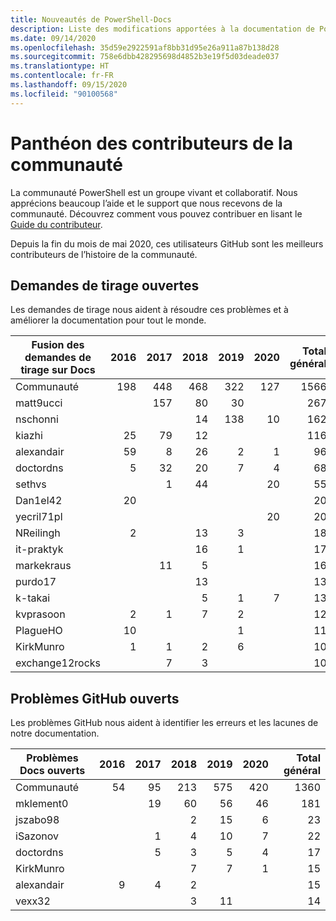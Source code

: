```yaml
---
title: Nouveautés de PowerShell-Docs
description: Liste des modifications apportées à la documentation de PowerShell.
ms.date: 09/14/2020
ms.openlocfilehash: 35d59e2922591af8bb31d95e26a911a87b138d28
ms.sourcegitcommit: 758e6dbb428295698d4852b3e19f5d03deade037
ms.translationtype: HT
ms.contentlocale: fr-FR
ms.lasthandoff: 09/15/2020
ms.locfileid: "90100568"
---
```

# <a name="community-contributor-hall-of-fame"></a>Panthéon des contributeurs de la communauté

La communauté PowerShell est un groupe vivant et collaboratif. Nous apprécions beaucoup l’aide et le support que nous recevons de la communauté. Découvrez comment vous pouvez contribuer en lisant le [Guide du contributeur][contrib].

Depuis la fin du mois de mai 2020, ces utilisateurs GitHub sont les meilleurs contributeurs de l’histoire de la communauté.

## <a name="pull-requests-opened"></a>Demandes de tirage ouvertes

Les demandes de tirage nous aident à résoudre ces problèmes et à améliorer la documentation pour tout le monde.

| Fusion des demandes de tirage sur Docs | 2016 | 2017 | 2018 | 2019 | 2020 | Total général |
| --------------- | ---: | ---: | ---: | ---: | ---: | ----------: |
| Communauté       |  198 |  448 |  468 |  322 |  127 |        1566 |
| matt9ucci       |      |  157 |   80 |   30 |      |         267 |
| nschonni        |      |      |   14 |  138 |   10 |         162 |
| kiazhi          |   25 |   79 |   12 |      |      |         116 |
| alexandair      |   59 |    8 |   26 |    2 |    1 |          96 |
| doctordns       |    5 |   32 |   20 |    7 |    4 |          68 |
| sethvs          |      |    1 |   44 |      |   20 |          55 |
| Dan1el42        |   20 |      |      |      |      |          20 |
| yecril71pl      |      |      |      |      |   20 |          20 |
| NReilingh       |    2 |      |   13 |    3 |      |          18 |
| it-praktyk      |      |      |   16 |    1 |      |          17 |
| markekraus      |      |   11 |    5 |      |      |          16 |
| purdo17         |      |      |   13 |      |      |          13 |
| k-takai         |      |      |    5 |    1 |    7 |          13 |
| kvprasoon       |    2 |    1 |    7 |    2 |      |          12 |
| PlagueHO        |   10 |      |      |    1 |      |          11 |
| KirkMunro       |    1 |    1 |    2 |    6 |      |          10 |
| exchange12rocks |      |    7 |    3 |      |      |          10 |

## <a name="github-issues-opened"></a>Problèmes GitHub ouverts

Les problèmes GitHub nous aident à identifier les erreurs et les lacunes de notre documentation.

| Problèmes Docs ouverts | 2016 | 2017 | 2018 | 2019 | 2020 | Total général |
| ------------------ | ---: | ---: | ---: | ---: | ---: | ----------: |
| Communauté          |   54 |   95 |  213 |  575 |  420 |        1360 |
| mklement0          |      |   19 |   60 |   56 |   46 |         181 |
| jszabo98           |      |      |    2 |   15 |    6 |          23 |
| iSazonov           |      |    1 |    4 |   10 |    7 |          22 |
| doctordns          |      |    5 |    3 |    5 |    4 |          17 |
| KirkMunro          |      |      |    7 |    7 |    1 |          15 |
| alexandair         |    9 |    4 |    2 |      |      |          15 |
| vexx32             |      |      |    3 |   11 |      |          14 |

<!-- Link references -->
[contrib]: contributing/overview.md
